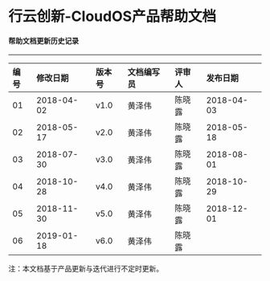 # 行云创新-CloudOS产品帮助文档

#### 帮助文档更新历史记录

---

| 编号 | 修改日期 | 版本号 | 文档编写员 | 评审人 | 发布日期 |
| :--- | :--- | :--- | :--- | :--- | :--- |
| 01 | 2018-04-02 | v1.0 | 黄泽伟 | 陈晓露 | 2018-04-03 |
| 02 | 2018-05-17 | v2.0 | 黄泽伟 | 陈晓露 | 2018-05-18 |
| 03 | 2018-07-30 | v3.0 | 黄泽伟 | 陈晓露 | 2018-08-01 |
| 04 | 2018-10-28 | v4.0 | 黄泽伟 | 陈晓露 | 2018-10-29 |
| 05 | 2018-11-30 | v5.0 | 黄泽伟 | 陈晓露 | 2018-12-01 |
| 06 | 2019-01-18 | v6.0 | 黄泽伟 | 陈晓露 |  |

注：本文档基于产品更新与迭代进行不定时更新。

